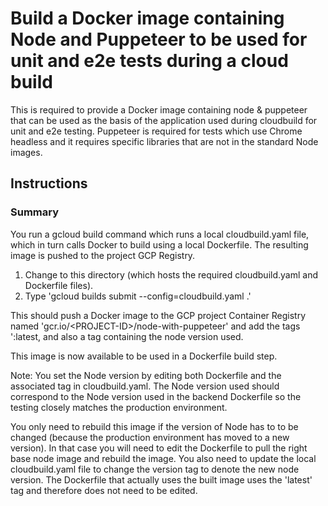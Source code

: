# Build a Docker image containing Node and Puppeteer to be used for unit and e2e tests during a cloud build

This is required to provide a Docker image containing node & puppeteer that can be used as the basis of the application used during cloudbuild for unit and e2e testing.  Puppeteer is required for tests which use Chrome headless and it requires specific libraries that are not in the standard Node images.

## Instructions

### Summary

You run a gcloud build command which runs a local cloudbuild.yaml file, which in turn calls Docker to build using a local Dockerfile.  The resulting image is pushed to the project GCP Registry.

1. Change to this directory (which hosts the required cloudbuild.yaml and Dockerfile files).
2. Type 'gcloud builds submit --config=cloudbuild.yaml .'

This should push a Docker image to the GCP project Container Registry named 'gcr.io/\<PROJECT-ID\>/node-with-puppeteer' and add the tags ':latest, and also a tag containing the node version used.  

This image is now available to be used in a Dockerfile build step.

Note:
You set the Node version by editing both Dockerfile and the associated tag in cloudbuild.yaml.
The Node version used should correspond to the Node version used in the backend Dockerfile so the testing closely matches the production environment.

You only need to rebuild this image if the version of Node has to to be changed (because the production environment has moved to a new version). In that case you will need to edit the Dockerfile to pull the right base node image and rebuild the image.  You also need to update the local cloudbuild.yaml file to change the version tag to denote the new node version.  The Dockerfile that actually uses the built image uses the 'latest' tag and therefore does not need to be edited.
